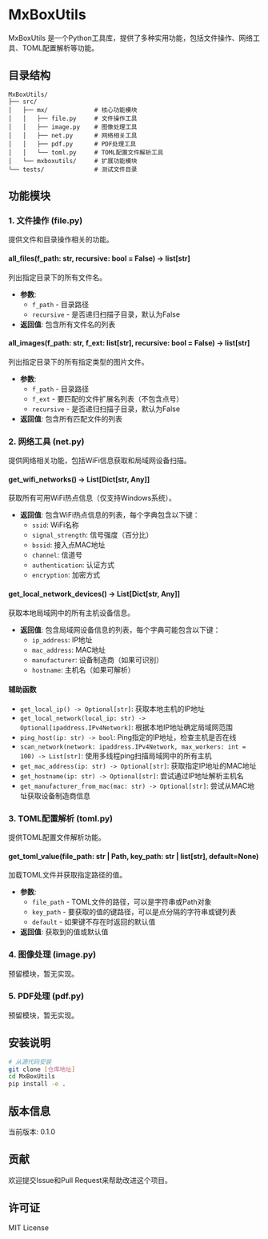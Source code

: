 # MxBoxUtils

MxBoxUtils 是一个Python工具库，提供了多种实用功能，包括文件操作、网络工具、TOML配置解析等功能。

## 目录结构

```
MxBoxUtils/
├── src/
│   ├── mx/             # 核心功能模块
│   │   ├── file.py     # 文件操作工具
│   │   ├── image.py    # 图像处理工具
│   │   ├── net.py      # 网络相关工具
│   │   ├── pdf.py      # PDF处理工具
│   │   └── toml.py     # TOML配置文件解析工具
│   └── mxboxutils/     # 扩展功能模块
└── tests/              # 测试文件目录
```

## 功能模块

### 1. 文件操作 (file.py)

提供文件和目录操作相关的功能。

#### all_files(f_path: str, recursive: bool = False) -> list[str]
列出指定目录下的所有文件名。
- **参数**: 
  - `f_path` - 目录路径
  - `recursive` - 是否递归扫描子目录，默认为False
- **返回值**: 包含所有文件名的列表

#### all_images(f_path: str, f_ext: list[str], recursive: bool = False) -> list[str]
列出指定目录下的所有指定类型的图片文件。
- **参数**: 
  - `f_path` - 目录路径
  - `f_ext` - 要匹配的文件扩展名列表（不包含点号）
  - `recursive` - 是否递归扫描子目录，默认为False
- **返回值**: 包含所有匹配文件的列表

### 2. 网络工具 (net.py)

提供网络相关功能，包括WiFi信息获取和局域网设备扫描。

#### get_wifi_networks() -> List[Dict[str, Any]]
获取所有可用WiFi热点信息（仅支持Windows系统）。
- **返回值**: 包含WiFi热点信息的列表，每个字典包含以下键：
  - `ssid`: WiFi名称
  - `signal_strength`: 信号强度（百分比）
  - `bssid`: 接入点MAC地址
  - `channel`: 信道号
  - `authentication`: 认证方式
  - `encryption`: 加密方式

#### get_local_network_devices() -> List[Dict[str, Any]]
获取本地局域网中的所有主机设备信息。
- **返回值**: 包含局域网设备信息的列表，每个字典可能包含以下键：
  - `ip_address`: IP地址
  - `mac_address`: MAC地址
  - `manufacturer`: 设备制造商（如果可识别）
  - `hostname`: 主机名（如果可解析）

#### 辅助函数
- `get_local_ip() -> Optional[str]`: 获取本地主机的IP地址
- `get_local_network(local_ip: str) -> Optional[ipaddress.IPv4Network]`: 根据本地IP地址确定局域网范围
- `ping_host(ip: str) -> bool`: Ping指定的IP地址，检查主机是否在线
- `scan_network(network: ipaddress.IPv4Network, max_workers: int = 100) -> List[str]`: 使用多线程ping扫描局域网中的所有主机
- `get_mac_address(ip: str) -> Optional[str]`: 获取指定IP地址的MAC地址
- `get_hostname(ip: str) -> Optional[str]`: 尝试通过IP地址解析主机名
- `get_manufacturer_from_mac(mac: str) -> Optional[str]`: 尝试从MAC地址获取设备制造商信息

### 3. TOML配置解析 (toml.py)

提供TOML配置文件解析功能。

#### get_toml_value(file_path: str | Path, key_path: str | list[str], default=None)
加载TOML文件并获取指定路径的值。
- **参数**: 
  - `file_path` - TOML文件的路径，可以是字符串或Path对象
  - `key_path` - 要获取的值的键路径，可以是点分隔的字符串或键列表
  - `default` - 如果键不存在时返回的默认值
- **返回值**: 获取到的值或默认值

### 4. 图像处理 (image.py)

预留模块，暂无实现。

### 5. PDF处理 (pdf.py)

预留模块，暂无实现。

## 安装说明

```bash
# 从源代码安装
git clone [仓库地址]
cd MxBoxUtils
pip install -e .
```

## 版本信息

当前版本: 0.1.0

## 贡献

欢迎提交Issue和Pull Request来帮助改进这个项目。

## 许可证

MIT License